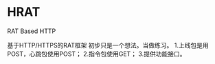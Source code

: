 # HRAT
RAT Based HTTP

基于HTTP/HTTPS的RAT框架
初步只是一个想法。当做练习。
1.上线包是用POST，心跳包使用POST；
2.指令包使用GET；
3.提供功能接口。
